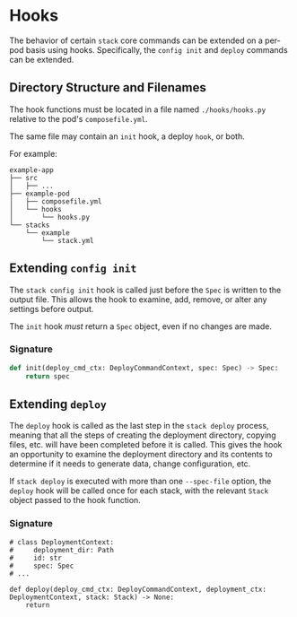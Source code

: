 # Hooks

The behavior of certain `stack` core commands can be extended on a per-pod basis using hooks.  Specifically, the
`config init` and `deploy` commands can be extended.

## Directory Structure and Filenames
The hook functions must be located in a file named `./hooks/hooks.py` relative to the pod's `composefile.yml`.

The same file may contain an `init` hook, a deploy `hook`, or both.

For example:
```
example-app
├── src
│   ├── ...
├── example-pod
│   ├── composefile.yml
│   └── hooks
│       └── hooks.py
└── stacks
    └── example
        └── stack.yml
```

## Extending `config init`

The `stack config init` hook is called just before the `Spec` is written to the output file.  This allows the hook 
to examine, add, remove, or alter any settings before output.

The `init` hook _must_ return a `Spec` object, even if no changes are made.

### Signature

```python
def init(deploy_cmd_ctx: DeployCommandContext, spec: Spec) -> Spec:
    return spec
```

## Extending `deploy`

The `deploy` hook is called as the last step in the `stack deploy` process, meaning that all the steps of creating
the deployment directory, copying files, etc. will have been completed before it is called.  This gives the hook an
opportunity to examine the deployment directory and its contents to determine if it needs to generate data,
change configuration, etc.

If `stack deploy` is executed with more than one `--spec-file` option, the `deploy` hook will be called once for
each stack, with the relevant `Stack` object passed to the hook function.

### Signature
```
# class DeploymentContext:
#     deployment_dir: Path
#     id: str
#     spec: Spec
# ...
 
def deploy(deploy_cmd_ctx: DeployCommandContext, deployment_ctx: DeploymentContext, stack: Stack) -> None:
    return
```
